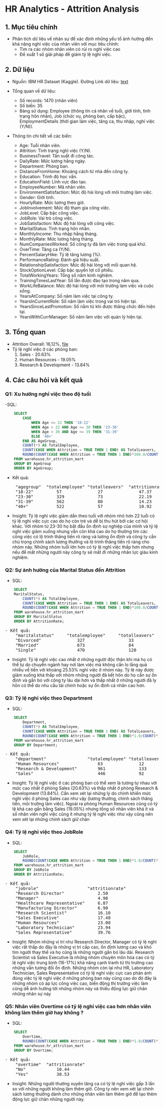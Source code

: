 # HR Analytics - Attrition Analysis

## 1. Mục tiêu chính
- Phân tích dữ liệu về nhân sự để xác định những yếu tố ảnh hưởng đến khả năng nghỉ việc của nhân viên với mục tiêu chính:
    + Tìm ra các nhóm nhân viên có rủi ro nghỉ việc cao
    + Đề xuất 1 số giải pháp để giảm tỷ lệ nghỉ việc.

## 2. Dữ liệu
- Nguồn: IBM HR Dataset (Kaggle). Đường Link dữ liệu: [text](https://www.kaggle.com/datasets/pavansubhasht/ibm-hr-analytics-attrition-dataset)
- Tổng quan về dữ liệu:
    + Số records: 1470 (nhân viên)
    + Số biến: 35
    + Bảng sử dụng: Employee (thông tin cá nhân về tuổi, giới tính, tình trạng hôn nhân), Job (chức vụ, phòng ban, cấp bậc), EmploymentDetails (thời gian làm việc, tăng ca, thu nhập, nghỉ việc (Y/N)).

- Thông tin chi tiết về các biến:
    + Age: Tuổi nhân viên.
    + Attrition: Tình trạng nghỉ việc (Y/N).
    + BusinessTravel: Tần suất đi công tác.
    + DailyRate: Mức lương hằng ngày.
    + Department: Phòng ban.
    + DistanceFromHome: Khoảng cách từ nhà đến công ty.
    + Education: Trình độ học vấn.
    + EducationField: Lĩnh vực đào tạo.
    + EmployeeNumber: Mã nhân viên.
    + EnvironmentSatisfaction: Mức độ hài lòng với môi trường làm việc.
    + Gender: Giới tính.
    + HourlyRate: Mức lương theo giờ.
    + JobInvolvement: Mức độ tham gia công việc.
    + JobLevel: Cấp bậc công việc.
    + JobRole: Vai trò công việc.
    + JobSatisfaction: Mức độ hài lòng với công việc.
    + MaritalStatus: Tình trạng hôn nhân.
    + MonthlyIncome: Thu nhập hằng tháng.
    + MonthlyRate: Mức lương hằng tháng.
    + NumCompaniesWorked: Số công ty đã làm việc trong quá khứ.
    + OverTime: Tăng ca (Y/N).
    + PercentSalaryHike: Tỷ lệ tăng lương (%).
    + PerformanceRating: Đánh giá hiệu suất.
    + RelationshipSatisfaction: Mức độ hài lòng với mối quan hệ.
    + StockOptionLevel: Cấp bậc quyền lợi cổ phiếu.
    + TotalWorkingYears: Tổng số năm kinh nghiệm.
    + TrainingTimesLastYear: Số lần được đào tạo trong năm qua.
    + WorkLifeBalance: Mức độ hài lòng với môi trường làm việc và cuộc sống.
    + YearsAtCompany: Số năm làm việc tại công ty.
    + YearsInCurrentRole: Số năm làm việc trong vai trò hiện tại.
    + YearsSinceLastPromotion: Số nằm từ khi được thăng chức đến hiện tại.
    + YearsWithCurrManager: Số năm làm việc với quản lý hiện tại.

## 3. Tổng quan
- Attrition Overall: 16,12%, [file](outputs/attrition_mart.xlsx)
- Tỷ lệ nghỉ việc ở các phòng ban:
    1. Sales - 20.63%
    2. Human Resources - 19.05%
    3. Research & Development - 13.84%

## 4. Các câu hỏi và kết quả 

### Q1: Xu hướng nghỉ việc theo độ tuổi
-SQL:
```sql   
    SELECT  
        CASE  
            WHEN Age <= 22 THEN '18-22'  
            WHEN Age > 22 AND Age <= 30 THEN '23-30'  
            WHEN Age > 30 AND Age <= 39 THEN '31-39'  
            ELSE '40+'  
        END AS AgeGroup,  
        COUNT(*) AS TotalEmployee,  
        COUNT(CASE WHEN Attrition = TRUE THEN 1 END) AS TotalLeavers,  
        ROUND(COUNT(CASE WHEN Attrition = TRUE THEN 1 END)*100.0/COUNT(*),2) AS AttritionRate  
    FROM warehouse.hr_attrition_mart  
    GROUP BY AgeGroup  
    ORDER BY AgeGroup;  
```
- Kết quả:
<pre>
    "agegroup"	"totalemployee"	"totalleavers"	"attritionrate"
    "18-22"	        57	            27	            47.37
    "23-30"	        329	            73	            22.19
    "31-39"	        562	            80	            14.23
    "40+"	        522	            57	            10.92
</pre>
- Insight: Tỷ lệ nghỉ việc giảm dần theo tuổi với nhóm nhỏ hơn 22 tuổi có tỷ lệ nghỉ việc cực cao do họ còn trẻ và dễ bị thu hút bởi các cơ hội khác. Với nhóm từ 23-30 họ bắt đầu ổn định sự nghiệp của mình và tỷ lệ nghỉ việc giảm xuống nhưng vẫn còn khá cao do họ thường tìm các công việc có lộ trình thăng tiến rõ ràng và lương ổn định và công ty cần chú trọng chính sách lương thưởng và lộ trình thăng tiến rõ ràng cho nhóm này. Những nhóm tuổi lớn hơn có tỷ lệ nghỉ việc thấp hơn nhưng nếu để mất những người này công ty sẽ mất đi những nhân lực giàu kinh nghiệm.

### Q2: Sự ảnh hưởng của Marital Status đến Attrition
- SQL:
```sql
    SELECT    
	MaritalStatus,    
        COUNT(*) AS TotalEmployee,  
        COUNT(CASE WHEN Attrition = TRUE THEN 1 END) AS TotalLeavers,  
        ROUND(COUNT(CASE WHEN Attrition = TRUE THEN 1 END)*100.0/COUNT(*),2) AS AttritionRate  
    FROM warehouse.hr_attrition_mart  
    GROUP BY MaritalStatus  
    ORDER BY AttritionRate;  
```
<pre>
- Kết quả:
    "maritalstatus"  	"totalemployee"  	"totalleavers"  	"attritionrate"  
    "Divorced"	            327  	            33  	            10.09  
    "Married"	            673  	            84  	            12.48  
    "Single"	            470  	            120  	            25.53  
</pre>
- Insight: Tỷ lệ nghỉ việc cao nhất ở những người độc thân khi mà họ có thể tự do chuyển ngành hay nơi làm việc mà không cần lo lắng quá nhiều về tiền với khoảng 25.53% nghỉ việc ở nhóm này. Tỷ lệ này được giảm xuống khá thấp với nhóm những người đã kết hôn do họ cần sự ổn định và gắn bó với công ty lâu dài hơn và thấp nhất ở những người đã ly hôn có thể do nhu cầu tài chính hoặc sự ổn định cá nhân cao hơn.

### Q3: Tỷ lệ nghỉ việc theo Department
- SQL:
```sql
    SELECT
        Department,
        COUNT(*) AS TotalEmployee,
        COUNT(CASE WHEN Attrition = TRUE THEN 1 END) AS TotalLeavers,
        ROUND(COUNT(CASE WHEN Attrition = TRUE THEN 1 END)*1.0/COUNT(*) * 100,2) AS AttritionRate
    FROM warehouse.hr_attrition_mart
    GROUP BY Department;
```
<pre>
- Kết quả:
    "department"	            "totalemployee"	"totalleavers"	"attritionrate"
    "Human Resources"	            63	            12	            19.05
    "Research & Development"	    961	            133	            13.84
    "Sales"	                        446	            92	            20.63
</pre>  
- Insight: Tỷ lệ nghỉ việc ở các phòng ban có thể xem là tương tự nhau với mức cao nhất ở phòng Sales (20.63%) và thấp nhất ở phòng Research & Development (13.84%). Cần xem xét lại những lý do chính khiến mức nghỉ việc ở phòng Sales cao như vậy (lương thưởng, chính sách thăng tiến, môi trường làm việc). Ngoài ra phòng Human Resources cũng có tỷ lệ khá cao gần bằng Sales (19.05%) nhưng tổng số nhân viên khá ít và số nhân viên nghỉ việc cũng ít nhưng tỷ lệ nghỉ việc như vậy cũng nên xem xét lại những chính sách giữ chân

### Q4: Tỷ lệ nghỉ việc theo JobRole
- SQL: 
```sql
    SELECT
        JobRole,
        ROUND(COUNT(CASE WHEN Attrition = TRUE THEN 1 END)*1.0/COUNT(*) * 100,2) AS AttritionRate
    FROM warehouse.hr_attrition_mart
    GROUP BY JobRole
    ORDER BY AttritionRate;
```
<pre>
- Kết quả:
    "jobrole"	                "attritionrate"
    "Research Director"	            2.50
    "Manager"	                    4.90
    "Healthcare Representative"	    6.87
    "Manufacturing Director"	    6.90
    "Research Scientist"	        16.10
    "Sales Executive"	            17.48
    "Human Resources"	            23.08
    "Laboratory Technician"	        23.94
    "Sales Representative"	        39.76
</pre>
- Insight: Nhóm những vị trí như Research Director, Manager có tỷ lệ nghỉ việc rất thấp do đây là những vị trí cấp cao, ổn định lương cao và khó tìm người thay thế và họ cũng là những người gắn bó lâu dài. Research Scientist và Sales Executive là những nhóm chuyên môn hóa cao có tỷ lệ nghỉ việc trung bình (16-17%) khả năng cạnh tranh từ thị trường cao những vẫn tương đối ổn định. Những nhóm còn lại như HR, Laboratory Technician, Sales Representative có tỷ lệ nghỉ việc cực cao phản ánh đúng việc tỷ lệ nghỉ việc ở những phòng ban này cũng cao do đó đây là những nhóm có áp lực công việc cao, biến động thị trường việc làm cũng dễ ảnh hưởng tới những nhóm này và thiếu động lực giữ chân những nhân sự này

### Q5: Nhân viên Overtime có tỷ lệ nghỉ việc cao hơn nhân viên không làm thêm giờ hay không ?
- SQL: 
```sql
    SELECT
        Overtime,
        ROUND(COUNT(CASE WHEN Attrition = TRUE THEN 1 END)*1.0/COUNT(*) * 100,2) AS AttritionRate
    FROM warehouse.hr_attrition_mart
    GROUP BY Overtime;
```
<pre>
- Kết quả:
    "overtime"	"attritionrate"
    "No"	        10.44
    "Yes"	        30.53
</pre>
- Insight: Những người thường xuyên tăng ca có tỷ lệ nghỉ việc gấp 3 lần so với những người không làm thêm giờ. Công ty nên xem xét lại chính sách lương thưởng dành cho những nhân viên làm thêm giờ để tạo thêm động lực giữ chân những người này.